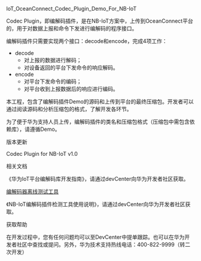 IoT\_OceanConnect\_Codec\_Plugin\_Demo\_For\_NB-IoT

Codec Plugin，即编解码插件，是在NB-IoT方案中，上传到OceanConnect平台的，用于对数据上报和命令下发进行编解码的程序接口。

编解码插件只需要实现两个接口：decode和encode，完成4项工作：

* decode
	* 对上报的数据进行解码；
	* 对设备返回的平台下发命令的响应解码。
* encode
	* 对平台下发命令的编码；
	* 对平台收到上报数据后的响应进行编码。

本工程，包含了编解码插件Demo的源码和上传到平台的最终压缩包。开发者可以通过阅读源码和分析压缩包的格式，了解开发各环节。

为了便于华为支持人员上传，编解码插件的类名和压缩包格式（压缩包中需包含依赖库），请遵循Demo。

版本更新

Codec Plugin for NB-IoT v1.0

相关文档

《华为IoT平台编解码库开发指南》，请通过devCenter向华为开发者社区获取。

[编解码器离线测试工具](http://developer.huawei.com/ict/cn/resource/tool?ecologyID=383&productID=0&colname=1&key=%E5%8D%8E%E4%B8%BANB-IoT%E7%BC%96%E8%A7%A3%E7%A0%81%E6%8F%92%E4%BB%B6%E6%A3%80%E6%B5%8B%E5%B7%A5%E5%85%B7&curPage=1&pageNum=10&isOpen=false)

《NB-IoT编解码插件检测工具使用说明》，请通过devCenter向华为开发者社区获取。

获取帮助

在开发过程中，您有任何问题均可以至DevCenter中提单跟踪。也可以在华为开发者社区中查找或提问。另外，华为技术支持热线电话：400-822-9999（转二次开发）